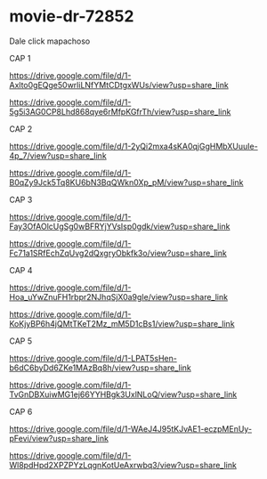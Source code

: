 # movie-dr-72852

Dale click mapachoso

CAP 1   

https://drive.google.com/file/d/1-Axlto0gEQge50wrliLNfYMtCDtgxWUs/view?usp=share_link

https://drive.google.com/file/d/1-5g5i3AG0CP8Lhd868qye6rMfpKGfrTh/view?usp=share_link

CAP 2

https://drive.google.com/file/d/1-2yQi2mxa4sKA0qjGgHMbXUuuIe-4p_7/view?usp=share_link

https://drive.google.com/file/d/1-B0qZy9Jck5Tq8KU6bN3BqQWkn0Xp_pM/view?usp=share_link

CAP 3

https://drive.google.com/file/d/1-Fay3OfAOlcUgSg0wBFRYjYVsIsp0gdk/view?usp=share_link

https://drive.google.com/file/d/1-Fc71a1SRfEchZqUvg2dQxgryObkfk3o/view?usp=share_link

CAP 4

https://drive.google.com/file/d/1-Hoa_uYwZnuFH1rbpr2NJhqSjX0a9gIe/view?usp=share_link

https://drive.google.com/file/d/1-KoKjyBP6h4jQMtTKeT2Mz_mM5D1cBs1/view?usp=share_link

CAP 5

https://drive.google.com/file/d/1-LPAT5sHen-b6dC6byDd6ZKe1MAzBq8h/view?usp=share_link

https://drive.google.com/file/d/1-TvGnDBXuiwMG1ej66YYHBgk3UxlNLoQ/view?usp=share_link

CAP 6

https://drive.google.com/file/d/1-WAeJ4J95tKJvAE1-eczpMEnUy-pFevi/view?usp=share_link

https://drive.google.com/file/d/1-Wl8pdHpd2XPZPYzLqgnKotUeAxrwbq3/view?usp=share_link
